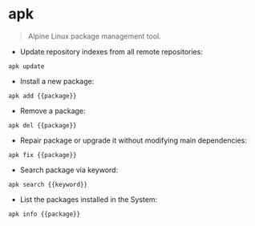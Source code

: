 # apk

> Alpine Linux package management tool.

- Update repository indexes from all remote repositories:

`apk update`

- Install a new package:

`apk add {{package}}`

- Remove a package:

`apk del {{package}}`

- Repair package or upgrade it without modifying main dependencies:

`apk fix {{package}}`

- Search package via keyword:

`apk search {{keyword}}`

- List the packages installed in the System:

`apk info {{package}}`

